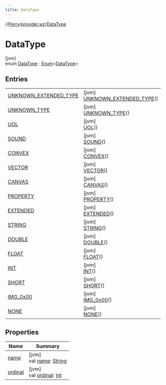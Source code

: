 ```yaml
---
title: DataType
---
```

//[Perry](../../../index.html)/[provider.wz](../index.html)/[DataType](index.html)



# DataType



[jvm]\
enum [DataType](index.html) : [Enum](https://kotlinlang.org/api/latest/jvm/stdlib/kotlin/-enum/index.html)&lt;[DataType](index.html)&gt;



## Entries


| | |
|---|---|
| [UNKNOWN_EXTENDED_TYPE](-u-n-k-n-o-w-n_-e-x-t-e-n-d-e-d_-t-y-p-e/index.html) | [jvm]<br>[UNKNOWN_EXTENDED_TYPE](-u-n-k-n-o-w-n_-e-x-t-e-n-d-e-d_-t-y-p-e/index.html)() |
| [UNKNOWN_TYPE](-u-n-k-n-o-w-n_-t-y-p-e/index.html) | [jvm]<br>[UNKNOWN_TYPE](-u-n-k-n-o-w-n_-t-y-p-e/index.html)() |
| [UOL](-u-o-l/index.html) | [jvm]<br>[UOL](-u-o-l/index.html)() |
| [SOUND](-s-o-u-n-d/index.html) | [jvm]<br>[SOUND](-s-o-u-n-d/index.html)() |
| [CONVEX](-c-o-n-v-e-x/index.html) | [jvm]<br>[CONVEX](-c-o-n-v-e-x/index.html)() |
| [VECTOR](-v-e-c-t-o-r/index.html) | [jvm]<br>[VECTOR](-v-e-c-t-o-r/index.html)() |
| [CANVAS](-c-a-n-v-a-s/index.html) | [jvm]<br>[CANVAS](-c-a-n-v-a-s/index.html)() |
| [PROPERTY](-p-r-o-p-e-r-t-y/index.html) | [jvm]<br>[PROPERTY](-p-r-o-p-e-r-t-y/index.html)() |
| [EXTENDED](-e-x-t-e-n-d-e-d/index.html) | [jvm]<br>[EXTENDED](-e-x-t-e-n-d-e-d/index.html)() |
| [STRING](-s-t-r-i-n-g/index.html) | [jvm]<br>[STRING](-s-t-r-i-n-g/index.html)() |
| [DOUBLE](-d-o-u-b-l-e/index.html) | [jvm]<br>[DOUBLE](-d-o-u-b-l-e/index.html)() |
| [FLOAT](-f-l-o-a-t/index.html) | [jvm]<br>[FLOAT](-f-l-o-a-t/index.html)() |
| [INT](-i-n-t/index.html) | [jvm]<br>[INT](-i-n-t/index.html)() |
| [SHORT](-s-h-o-r-t/index.html) | [jvm]<br>[SHORT](-s-h-o-r-t/index.html)() |
| [IMG_0x00](-i-m-g_0x00/index.html) | [jvm]<br>[IMG_0x00](-i-m-g_0x00/index.html)() |
| [NONE](-n-o-n-e/index.html) | [jvm]<br>[NONE](-n-o-n-e/index.html)() |


## Properties


| Name | Summary |
|---|---|
| [name](../../tools.settings/-database-type/-my-s-q-l/index.html#-372974862%2FProperties%2F863300109) | [jvm]<br>val [name](../../tools.settings/-database-type/-my-s-q-l/index.html#-372974862%2FProperties%2F863300109): [String](https://kotlinlang.org/api/latest/jvm/stdlib/kotlin/-string/index.html) |
| [ordinal](../../tools.settings/-database-type/-my-s-q-l/index.html#-739389684%2FProperties%2F863300109) | [jvm]<br>val [ordinal](../../tools.settings/-database-type/-my-s-q-l/index.html#-739389684%2FProperties%2F863300109): [Int](https://kotlinlang.org/api/latest/jvm/stdlib/kotlin/-int/index.html) |

